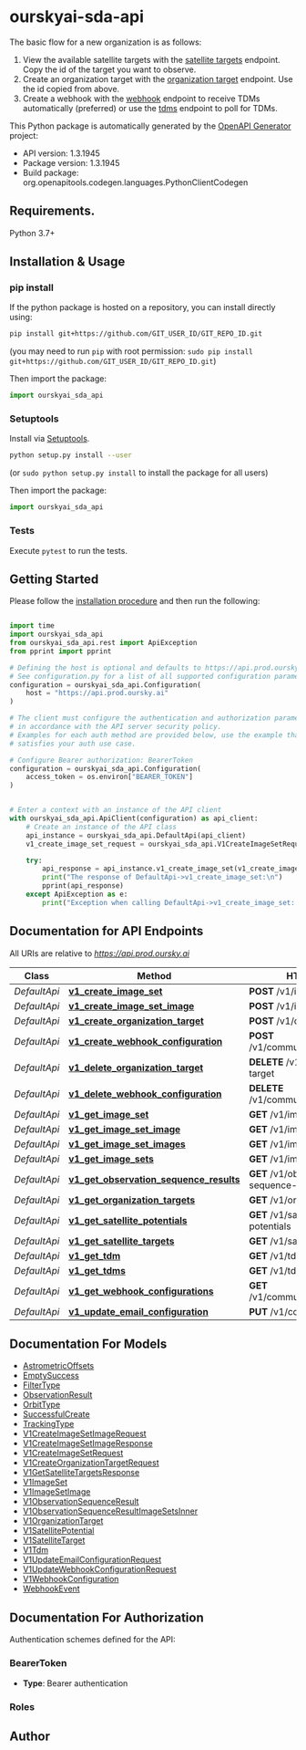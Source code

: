 # ourskyai-sda-api
The basic flow for a new organization is as follows:
1. View the available satellite targets with the [satellite targets](#operation/v1GetSatelliteTargets) endpoint. Copy the id of the target you want to observe.
2. Create an organization target with the [organization target](#operation/v1CreateOrganizationTarget) endpoint. Use the id copied from above.
3. Create a webhook with the [webhook](#operation/v1CreateWebhookConfiguration) endpoint to receive TDMs automatically (preferred) or use the [tdms](#operation/v1GetTdms) endpoint to poll for TDMs.

This Python package is automatically generated by the [OpenAPI Generator](https://openapi-generator.tech) project:

- API version: 1.3.1945
- Package version: 1.3.1945
- Build package: org.openapitools.codegen.languages.PythonClientCodegen

## Requirements.

Python 3.7+

## Installation & Usage
### pip install

If the python package is hosted on a repository, you can install directly using:

```sh
pip install git+https://github.com/GIT_USER_ID/GIT_REPO_ID.git
```
(you may need to run `pip` with root permission: `sudo pip install git+https://github.com/GIT_USER_ID/GIT_REPO_ID.git`)

Then import the package:
```python
import ourskyai_sda_api
```

### Setuptools

Install via [Setuptools](http://pypi.python.org/pypi/setuptools).

```sh
python setup.py install --user
```
(or `sudo python setup.py install` to install the package for all users)

Then import the package:
```python
import ourskyai_sda_api
```

### Tests

Execute `pytest` to run the tests.

## Getting Started

Please follow the [installation procedure](#installation--usage) and then run the following:

```python

import time
import ourskyai_sda_api
from ourskyai_sda_api.rest import ApiException
from pprint import pprint

# Defining the host is optional and defaults to https://api.prod.oursky.ai
# See configuration.py for a list of all supported configuration parameters.
configuration = ourskyai_sda_api.Configuration(
    host = "https://api.prod.oursky.ai"
)

# The client must configure the authentication and authorization parameters
# in accordance with the API server security policy.
# Examples for each auth method are provided below, use the example that
# satisfies your auth use case.

# Configure Bearer authorization: BearerToken
configuration = ourskyai_sda_api.Configuration(
    access_token = os.environ["BEARER_TOKEN"]
)


# Enter a context with an instance of the API client
with ourskyai_sda_api.ApiClient(configuration) as api_client:
    # Create an instance of the API class
    api_instance = ourskyai_sda_api.DefaultApi(api_client)
    v1_create_image_set_request = ourskyai_sda_api.V1CreateImageSetRequest() # V1CreateImageSetRequest | 

    try:
        api_response = api_instance.v1_create_image_set(v1_create_image_set_request)
        print("The response of DefaultApi->v1_create_image_set:\n")
        pprint(api_response)
    except ApiException as e:
        print("Exception when calling DefaultApi->v1_create_image_set: %s\n" % e)

```

## Documentation for API Endpoints

All URIs are relative to *https://api.prod.oursky.ai*

Class | Method | HTTP request | Description
------------ | ------------- | ------------- | -------------
*DefaultApi* | [**v1_create_image_set**](docs/DefaultApi.md#v1_create_image_set) | **POST** /v1/image-set | 
*DefaultApi* | [**v1_create_image_set_image**](docs/DefaultApi.md#v1_create_image_set_image) | **POST** /v1/image-set-image | 
*DefaultApi* | [**v1_create_organization_target**](docs/DefaultApi.md#v1_create_organization_target) | **POST** /v1/organization-target | 
*DefaultApi* | [**v1_create_webhook_configuration**](docs/DefaultApi.md#v1_create_webhook_configuration) | **POST** /v1/communications/webhook | 
*DefaultApi* | [**v1_delete_organization_target**](docs/DefaultApi.md#v1_delete_organization_target) | **DELETE** /v1/organization-target | 
*DefaultApi* | [**v1_delete_webhook_configuration**](docs/DefaultApi.md#v1_delete_webhook_configuration) | **DELETE** /v1/communications/webhook | 
*DefaultApi* | [**v1_get_image_set**](docs/DefaultApi.md#v1_get_image_set) | **GET** /v1/image-set | 
*DefaultApi* | [**v1_get_image_set_image**](docs/DefaultApi.md#v1_get_image_set_image) | **GET** /v1/image-set-image | 
*DefaultApi* | [**v1_get_image_set_images**](docs/DefaultApi.md#v1_get_image_set_images) | **GET** /v1/image-set-images | 
*DefaultApi* | [**v1_get_image_sets**](docs/DefaultApi.md#v1_get_image_sets) | **GET** /v1/image-sets | 
*DefaultApi* | [**v1_get_observation_sequence_results**](docs/DefaultApi.md#v1_get_observation_sequence_results) | **GET** /v1/observation-sequence-results | 
*DefaultApi* | [**v1_get_organization_targets**](docs/DefaultApi.md#v1_get_organization_targets) | **GET** /v1/organization-targets | 
*DefaultApi* | [**v1_get_satellite_potentials**](docs/DefaultApi.md#v1_get_satellite_potentials) | **GET** /v1/satellite-target-potentials | 
*DefaultApi* | [**v1_get_satellite_targets**](docs/DefaultApi.md#v1_get_satellite_targets) | **GET** /v1/satellite-targets | 
*DefaultApi* | [**v1_get_tdm**](docs/DefaultApi.md#v1_get_tdm) | **GET** /v1/tdm | 
*DefaultApi* | [**v1_get_tdms**](docs/DefaultApi.md#v1_get_tdms) | **GET** /v1/tdms | 
*DefaultApi* | [**v1_get_webhook_configurations**](docs/DefaultApi.md#v1_get_webhook_configurations) | **GET** /v1/communications/webhooks | 
*DefaultApi* | [**v1_update_email_configuration**](docs/DefaultApi.md#v1_update_email_configuration) | **PUT** /v1/communications/email | 


## Documentation For Models

 - [AstrometricOffsets](docs/AstrometricOffsets.md)
 - [EmptySuccess](docs/EmptySuccess.md)
 - [FilterType](docs/FilterType.md)
 - [ObservationResult](docs/ObservationResult.md)
 - [OrbitType](docs/OrbitType.md)
 - [SuccessfulCreate](docs/SuccessfulCreate.md)
 - [TrackingType](docs/TrackingType.md)
 - [V1CreateImageSetImageRequest](docs/V1CreateImageSetImageRequest.md)
 - [V1CreateImageSetImageResponse](docs/V1CreateImageSetImageResponse.md)
 - [V1CreateImageSetRequest](docs/V1CreateImageSetRequest.md)
 - [V1CreateOrganizationTargetRequest](docs/V1CreateOrganizationTargetRequest.md)
 - [V1GetSatelliteTargetsResponse](docs/V1GetSatelliteTargetsResponse.md)
 - [V1ImageSet](docs/V1ImageSet.md)
 - [V1ImageSetImage](docs/V1ImageSetImage.md)
 - [V1ObservationSequenceResult](docs/V1ObservationSequenceResult.md)
 - [V1ObservationSequenceResultImageSetsInner](docs/V1ObservationSequenceResultImageSetsInner.md)
 - [V1OrganizationTarget](docs/V1OrganizationTarget.md)
 - [V1SatellitePotential](docs/V1SatellitePotential.md)
 - [V1SatelliteTarget](docs/V1SatelliteTarget.md)
 - [V1Tdm](docs/V1Tdm.md)
 - [V1UpdateEmailConfigurationRequest](docs/V1UpdateEmailConfigurationRequest.md)
 - [V1UpdateWebhookConfigurationRequest](docs/V1UpdateWebhookConfigurationRequest.md)
 - [V1WebhookConfiguration](docs/V1WebhookConfiguration.md)
 - [WebhookEvent](docs/WebhookEvent.md)


<a id="documentation-for-authorization"></a>
## Documentation For Authorization


Authentication schemes defined for the API:
<a id="BearerToken"></a>
### BearerToken

- **Type**: Bearer authentication

<a id="Roles"></a>
### Roles



## Author




